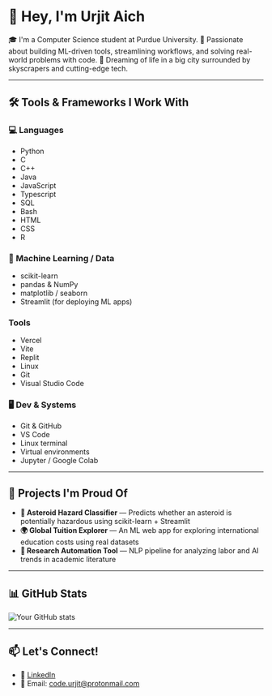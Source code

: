 # 👋 Hey, I'm Urjit Aich

🎓 I'm a Computer Science student at Purdue University.
🧠 Passionate about building ML-driven tools, streamlining workflows, and solving real-world problems with code.
🌆 Dreaming of life in a big city surrounded by skyscrapers and cutting-edge tech.

---

## 🛠️ Tools & Frameworks I Work With

### 💻 Languages
- Python
- C
- C++
- Java
- JavaScript
- Typescript
- SQL
- Bash
- HTML
- CSS
- R

### 🧠 Machine Learning / Data
- scikit-learn
- pandas & NumPy
- matplotlib / seaborn
- Streamlit (for deploying ML apps)

### Tools
- Vercel
- Vite
- Replit
- Linux
- Git
- Visual Studio Code

### 🖥️ Dev & Systems
- Git & GitHub
- VS Code
- Linux terminal
- Virtual environments
- Jupyter / Google Colab

---

## 🚀 Projects I'm Proud Of
- **🎯 Asteroid Hazard Classifier** — Predicts whether an asteroid is potentially hazardous using scikit-learn + Streamlit
- **🌍 Global Tuition Explorer** — An ML web app for exploring international education costs using real datasets
- **🔬 Research Automation Tool** — NLP pipeline for analyzing labor and AI trends in academic literature

---

## 📊 GitHub Stats
![Your GitHub stats](https://github-readme-stats.vercel.app/api?username=uaich123&show_icons=true&theme=tokyonight)

---

## 📫 Let's Connect!
- 💼 [LinkedIn](www.linkedin.com/in/urjit-aich)
- 📨 Email: code.urjit@protonmail.com
